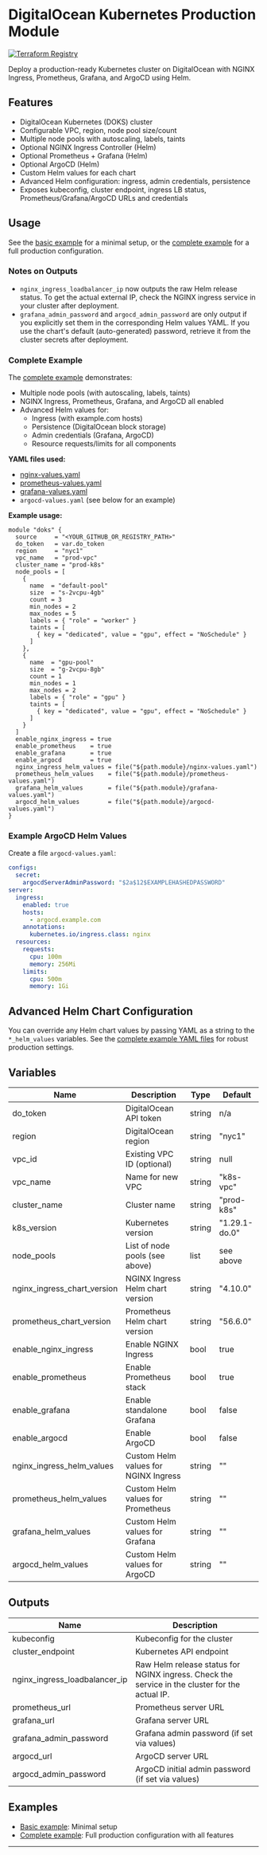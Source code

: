 # DigitalOcean Kubernetes Production Module

[![Terraform Registry](https://img.shields.io/badge/terraform--registry-view-blue)](<REGISTRY_URL>)

Deploy a production-ready Kubernetes cluster on DigitalOcean with NGINX Ingress, Prometheus, Grafana, and ArgoCD using Helm.

## Features
- DigitalOcean Kubernetes (DOKS) cluster
- Configurable VPC, region, node pool size/count
- Multiple node pools with autoscaling, labels, taints
- Optional NGINX Ingress Controller (Helm)
- Optional Prometheus + Grafana (Helm)
- Optional ArgoCD (Helm)
- Custom Helm values for each chart
- Advanced Helm configuration: ingress, admin credentials, persistence
- Exposes kubeconfig, cluster endpoint, ingress LB status, Prometheus/Grafana/ArgoCD URLs and credentials

## Usage
See the [basic example](examples/basic/main.tf) for a minimal setup, or the [complete example](examples/complete/main.tf) for a full production configuration.

### Notes on Outputs
- `nginx_ingress_loadbalancer_ip` now outputs the raw Helm release status. To get the actual external IP, check the NGINX ingress service in your cluster after deployment.
- `grafana_admin_password` and `argocd_admin_password` are only output if you explicitly set them in the corresponding Helm values YAML. If you use the chart's default (auto-generated) password, retrieve it from the cluster secrets after deployment.

### Complete Example
The [complete example](examples/complete/main.tf) demonstrates:
- Multiple node pools (with autoscaling, labels, taints)
- NGINX Ingress, Prometheus, Grafana, and ArgoCD all enabled
- Advanced Helm values for:
  - Ingress (with example.com hosts)
  - Persistence (DigitalOcean block storage)
  - Admin credentials (Grafana, ArgoCD)
  - Resource requests/limits for all components

**YAML files used:**
- [nginx-values.yaml](examples/complete/nginx-values.yaml)
- [prometheus-values.yaml](examples/complete/prometheus-values.yaml)
- [grafana-values.yaml](examples/complete/grafana-values.yaml)
- `argocd-values.yaml` (see below for an example)

**Example usage:**
```hcl
module "doks" {
  source     = "<YOUR_GITHUB_OR_REGISTRY_PATH>"
  do_token   = var.do_token
  region     = "nyc1"
  vpc_name   = "prod-vpc"
  cluster_name = "prod-k8s"
  node_pools = [
    {
      name  = "default-pool"
      size  = "s-2vcpu-4gb"
      count = 3
      min_nodes = 2
      max_nodes = 5
      labels = { "role" = "worker" }
      taints = [
        { key = "dedicated", value = "gpu", effect = "NoSchedule" }
      ]
    },
    {
      name  = "gpu-pool"
      size  = "g-2vcpu-8gb"
      count = 1
      min_nodes = 1
      max_nodes = 2
      labels = { "role" = "gpu" }
      taints = [
        { key = "dedicated", value = "gpu", effect = "NoSchedule" }
      ]
    }
  ]
  enable_nginx_ingress = true
  enable_prometheus    = true
  enable_grafana       = true
  enable_argocd        = true
  nginx_ingress_helm_values = file("${path.module}/nginx-values.yaml")
  prometheus_helm_values    = file("${path.module}/prometheus-values.yaml")
  grafana_helm_values       = file("${path.module}/grafana-values.yaml")
  argocd_helm_values        = file("${path.module}/argocd-values.yaml")
}
```

### Example ArgoCD Helm Values
Create a file `argocd-values.yaml`:
```yaml
configs:
  secret:
    argocdServerAdminPassword: "$2a$12$EXAMPLEHASHEDPASSWORD"
server:
  ingress:
    enabled: true
    hosts:
      - argocd.example.com
    annotations:
      kubernetes.io/ingress.class: nginx
  resources:
    requests:
      cpu: 100m
      memory: 256Mi
    limits:
      cpu: 500m
      memory: 1Gi
```

## Advanced Helm Chart Configuration

You can override any Helm chart values by passing YAML as a string to the `*_helm_values` variables. See the [complete example YAML files](examples/complete/) for robust production settings.

## Variables
| Name                         | Description                                 | Type   | Default         |
|------------------------------|---------------------------------------------|--------|-----------------|
| do_token                     | DigitalOcean API token                      | string | n/a             |
| region                       | DigitalOcean region                         | string | "nyc1"          |
| vpc_id                       | Existing VPC ID (optional)                  | string | null            |
| vpc_name                     | Name for new VPC                            | string | "k8s-vpc"       |
| cluster_name                 | Cluster name                                | string | "prod-k8s"      |
| k8s_version                  | Kubernetes version                          | string | "1.29.1-do.0"   |
| node_pools                   | List of node pools (see above)              | list   | see above       |
| nginx_ingress_chart_version  | NGINX Ingress Helm chart version            | string | "4.10.0"        |
| prometheus_chart_version     | Prometheus Helm chart version               | string | "56.6.0"        |
| enable_nginx_ingress         | Enable NGINX Ingress                        | bool   | true            |
| enable_prometheus            | Enable Prometheus stack                     | bool   | true            |
| enable_grafana               | Enable standalone Grafana                   | bool   | false           |
| enable_argocd                | Enable ArgoCD                               | bool   | false           |
| nginx_ingress_helm_values    | Custom Helm values for NGINX Ingress        | string | ""              |
| prometheus_helm_values       | Custom Helm values for Prometheus           | string | ""              |
| grafana_helm_values          | Custom Helm values for Grafana              | string | ""              |
| argocd_helm_values           | Custom Helm values for ArgoCD               | string | ""              |

## Outputs
| Name                         | Description                                 |
|------------------------------|---------------------------------------------|
| kubeconfig                   | Kubeconfig for the cluster                  |
| cluster_endpoint             | Kubernetes API endpoint                     |
| nginx_ingress_loadbalancer_ip| Raw Helm release status for NGINX ingress. Check the service in the cluster for the actual IP. |
| prometheus_url               | Prometheus server URL                       |
| grafana_url                  | Grafana server URL                          |
| grafana_admin_password       | Grafana admin password (if set via values)  |
| argocd_url                   | ArgoCD server URL                           |
| argocd_admin_password        | ArgoCD initial admin password (if set via values) |

## Examples
- [Basic example](examples/basic/main.tf): Minimal setup
- [Complete example](examples/complete/main.tf): Full production configuration with all features

--- 